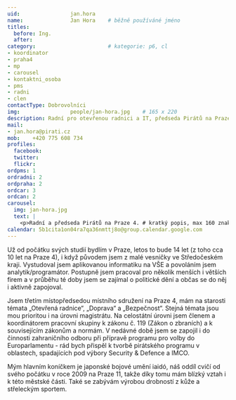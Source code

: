 ```yaml
---
uid:                jan.hora
name:               Jan Hora  	# běžně používáné jméno
titles:
  before: Ing.
  after:
category:                       # kategorie: p6, cl
- koordinator
- praha4
- mp
- carousel
- kontaktni_osoba
- pms
- radni
- clen
contactType: Dobrovolníci
img: 		        people/jan-hora.jpg    # 165 x 220
description: Radní pro otevřenou radnici a IT, předseda Pirátů na Praze 4
mail:
- jan.hora@pirati.cz
mob:	+420 775 608 734		
profiles:
  facebook: 
  twitter: 
  flickr:
ordpms: 1
ordradni: 2
ordpraha: 2
ordcar: 3
ordcan: 2
carousel:
  img: jan-hora.jpg
  text: |
    <p>Radní a předseda Pirátů na Praze 4. # kratký popis, max 160 znaků.</p>
calendar: 5b1cita1on04ra7qa36nmttj8o@group.calendar.google.com
---
```

Už od počátku svých studií bydlím v Praze, letos to bude 14 let (z toho cca 10 let na Praze 4), i když původem jsem z malé vesničky ve Středočeském kraji. Vystudoval jsem aplikovanou informatiku na VŠE a povoláním jsem analytik/programátor. Postupně jsem pracoval pro několik menších i větších firem a v průběhu té doby jsem se zajímal  o politické dění a občas se do něj i aktivně zapojoval.

Jsem třetím místopředsedou místního sdružení na Praze 4, mám na starosti témata „Otevřená radnice“, „Doprava“ a „Bezpečnost“. Stejná témata jsou mou prioritou i na úrovni magistrátu. Na celostátní úrovni jsem členem a koordinátorem pracovní skupiny k zákonu č. 119 (Zákon o zbraních) a k souvisejícím zákonům a normám.  V nedávné době jsem se zapojil i do činnosti zahraničního odboru při přípravě programu pro volby do Europarlamentu - rád bych přispěl k tvorbě pirátského programu v oblastech, spadajících pod výbory Security & Defence a IMCO.

Mým hlavním koníčkem je japonské bojové umění iaidó, náš oddíl cvičí od svého počátku v roce 2009 na Praze 11, takže díky tomu mám blízký vztah i k této městské části. Také se zabývám výrobou drobností z kůže a střeleckým sportem.
